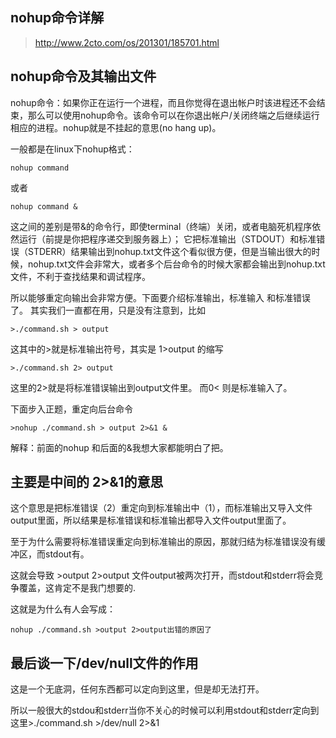 nohup命令详解
-------
> http://www.2cto.com/os/201301/185701.html

nohup命令及其输出文件 
------

nohup命令：如果你正在运行一个进程，而且你觉得在退出帐户时该进程还不会结束，那么可以使用nohup命令。该命令可以在你退出帐户/关闭终端之后继续运行相应的进程。nohup就是不挂起的意思(no hang up)。 

一般都是在linux下nohup格式：    

    nohup command 
或者 

    nohup command & 

这之间的差别是带&的命令行，即使terminal（终端）关闭，或者电脑死机程序依然运行（前提是你把程序递交到服务器上）； 
它把标准输出（STDOUT）和标准错误（STDERR）结果输出到nohup.txt文件这个看似很方便，但是当输出很大的时候，nohup.txt文件会非常大，或者多个后台命令的时候大家都会输出到nohup.txt文件，不利于查找结果和调试程序。 

所以能够重定向输出会非常方便。下面要介绍标准输出，标准输入 和标准错误了。 
其实我们一直都在用，只是没有注意到，比如 

    >./command.sh > output 

这其中的>就是标准输出符号，其实是 1>output 的缩写 

    >./command.sh 2> output 

这里的2>就是将标准错误输出到output文件里。 而0< 则是标准输入了。 

下面步入正题，重定向后台命令 
    
    >nohup ./command.sh > output 2>&1 & 

解释：前面的nohup 和后面的&我想大家都能明白了把。 
 

主要是中间的 2>&1的意思 
-------

这个意思是把标准错误（2）重定向到标准输出中（1），而标准输出又导入文件output里面，所以结果是标准错误和标准输出都导入文件output里面了。 

至于为什么需要将标准错误重定向到标准输出的原因，那就归结为标准错误没有缓冲区，而stdout有。 

这就会导致 >output 2>output 文件output被两次打开，而stdout和stderr将会竞争覆盖，这肯定不是我门想要的. 
 
这就是为什么有人会写成： 

    nohup ./command.sh >output 2>output出错的原因了 


最后谈一下/dev/null文件的作用 
-------

这是一个无底洞，任何东西都可以定向到这里，但是却无法打开。 

所以一般很大的stdou和stderr当你不关心的时候可以利用stdout和stderr定向到这里>./command.sh >/dev/null 2>&1 
